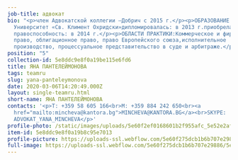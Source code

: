 ```yaml
---
job-title: адвокат
bio: "<p>член Адвокатской коллегии –Добрич с 2015 г.</p><p>ОБРАЗОВАНИЕ:Софийский
  Университет «Св. Климент Охридски»дипломировалась: в 2013 г.приобрела
  правоспособность: в 2014 г.</p><p>ОБЛАСТИ ПРАКТИКИ:Коммерческое и фирменное
  право, облигационное право, право Европейского союза,исполнительное
  производство, процессуальное представительство в суде и арбитраже.</p>"
position: "5"
collection-id: 5e8ddc9e8f0a19be115e6fd6
title: ЯНА ПАНТЕЛЕЙМОНОВА
tags: teamru
slug: yana-panteleymonova
date: 2020-03-06T14:20:49.000Z
layout: single-teamru.html
short-name: ЯНА ПАНТЕЛЕЙМОНОВА
contacts: '<p>T: +359 58 605 166<br>M: +359 884 242 650<br><a
  href="mailto:mincheva@kantora.bg">MINCHEVA@KANTORA.BG</a><br>SKYPE:
  ADVOKAT_YANA_MINCHEVA</p>'
profile-photo: /static/images/uploads/5e60f2ef0168601b2f955afc_5e52e2af258ffe0a1a8cc7f9_5ca3925450cb2e38ea21f29b_yana_small.jpeg
item-id: 5e8ddc9e8f0a19b8c95e7013
profile-picture: https://uploads-ssl.webflow.com/5e60f275dcb1b6b707e29886/5e60f2ef0168601b2f955afc_5e52e2af258ffe0a1a8cc7f9_5ca3925450cb2e38ea21f29b_Yana_Small.jpeg
full-image: https://uploads-ssl.webflow.com/5e60f275dcb1b6b707e29886/5e60f2ef016860d461955afd_5e52e2af258ffea8448cc7f8_5ca3925b50cb2e0ebb21f2a7_Yana.jpeg
---
```

